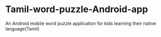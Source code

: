 # Tamil-word-puzzle-Android-app
An Android mobile word puzzle application for kids learning their native language(Tamil)
